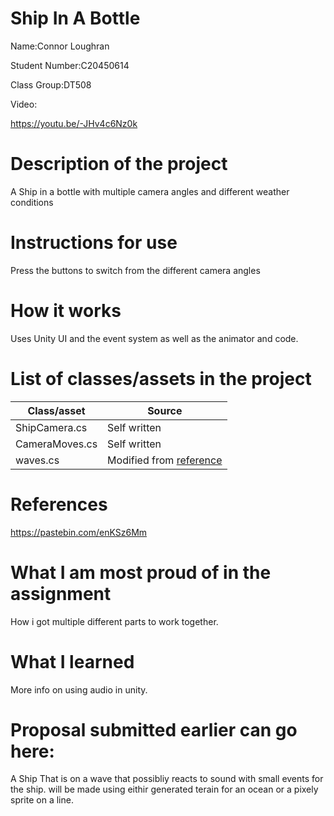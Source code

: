 # Ship In A Bottle

Name:Connor Loughran

Student Number:C20450614

Class Group:DT508

Video:

https://youtu.be/-JHv4c6Nz0k

# Description of the project
A Ship in a bottle with multiple camera angles and different weather conditions

# Instructions for use
Press the buttons to switch from the different camera angles 

# How it works
Uses Unity UI and the event system as well as the animator and code.

# List of classes/assets in the project

| Class/asset | Source |
|-----------|-----------|
| ShipCamera.cs | Self written |
| CameraMoves.cs | Self written |
| waves.cs | Modified from [reference](https://pastebin.com/enKSz6Mm) |


# References
https://pastebin.com/enKSz6Mm

# What I am most proud of in the assignment
How i got multiple different parts to work together.

# What I learned
More info on using audio in unity.

# Proposal submitted earlier can go here:
A Ship That is on a wave that possibliy reacts to sound with small events for the ship. will be made using eithir generated terain for an ocean or a pixely sprite on a line.



